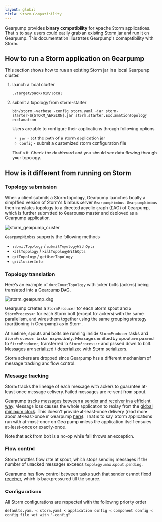 ```yaml
---
layout: global
title: Storm Compatibility
---
```


Gearpump provides **binary compatibility** for Apache Storm applications. That is to say, users could easily grab an existing Storm jar and run it 
on Gearpump. This documentation illustrates Gearpump's comapatibility with Storm.  

## How to run a Storm application on Gearpump

This section shows how to run an existing Storm jar in a local Gearpump cluster.

1. launch a local cluster
  
   ```
   ./target/pack/bin/local
   ```

2. submit a topology from storm-starter

   ```
   bin/storm -verbose -config storm.yaml -jar storm-starter-${STORM_VERSION}.jar storm.starter.ExclamationTopology exclamation 
   ```
  
   Users are able to configure their applications through following options
   
     * `jar` - set the path of a storm application jar
     * `config` - submit a customized storm configuration file     
  
   That's it. Check the dashboard and you should see data flowing through your topology.
  
## How is it different from running on Storm

### Topology submission

When a client submits a Storm topology, Gearpump launches locally a simplified version of Storm's  Nimbus server `GearpumpNimbus`. `GearpumpNimbus` then translates topology to a directed acyclic graph (DAG) of Gearpump, which is further submitted to Gearpump master and deployed as a Gearpump application. 

![storm_gearpump_cluster](/img/storm_gearpump_cluster.png)

`GearpumpNimbus` supports the following methods
  
* `submitTopology` / `submitTopologyWithOpts`
* `killTopology` / `killTopologyWithOpts`
* `getTopology` / `getUserTopology`
* `getClusterInfo`

### Topology translation

Here's an example of `WordCountTopology` with acker bolts (ackers) being translated into a Gearpump DAG.

![storm_gearpump_dag](/img/storm_gearpump_dag.png)

Gearpump creates a `StormProducer` for each Storm spout and a `StormProcessor` for each Storm bolt (except for ackers) with the same parallelism, and wires them together using the same grouping strategy (partitioning in Gearpump) as in Storm. 

At runtime, spouts and bolts are running inside `StormProducer` tasks and `StormProcessor` tasks respectively. Messages emitted by spout are passed to `StormProducer`, transferred to `StormProcessor` and passed down to bolt.  Messages are serialized / deserialized with Storm serializers.

Storm ackers are dropped since Gearpump has a different mechanism of message tracking and flow control. 

### Message tracking 

Storm tracks the lineage of each message with ackers to guarantee at-least-once message delivery. Failed messages are re-sent from spout.

Gearpump [tracks messages between a sender and receiver in a efficient way](gearpump-internals.html#how-do-we-detect-message-loss). Message loss causes the whole application to replay from the [global minimum clock](gearpump-internals.html#application-clock-and-global-clock-service). This doesn't provide at-least-once delivery (read more about at-least-once in Gearpump [here](gearpump-internals.html#at-least-once-message-delivery-and-kafka)). That is to say, Storm applications run with at-most-once on Gearpump unless the application itself ensures at-least-once or exactly-once.

Note that ack from bolt is a no-op while fail throws an exception.

### Flow control

Storm throttles flow rate at spout, which stops sending messages if the number of unacked messages exceeds `topology.max.spout.pending`. 

Gearpump has flow control between tasks such that [sender cannot flood receiver](gearpump-internals.html#how-do-we-do-flow-control), which is backpressured till the source.

### Configurations

All Storm configurations are respected with the following priority order 

```
defaults.yaml < storm.yaml < application config < component config < config file set with "-config"
```


